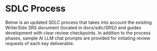 # SDLC Process

Below is an updated SDLC process that takes into account the existing WriterSide SRS document (located in docs/sdlc/SRS/) and guides development with clear review checkpoints. In addition to the process phases, sample AI LLM chat prompts are provided for initiating review requests of each key deliverable.